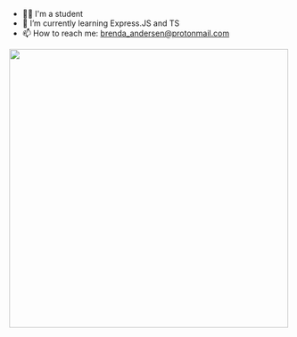   
- :woman_student: I'm a student
- 🌱 I’m currently learning Express.JS and TS
- 📫 How to reach me: brenda_andersen@protonmail.com



<div>
  <img src="https://user-images.githubusercontent.com/52722720/157772048-8b75192e-8f87-472a-90c3-9ee16173f43a.png" width="500px" />
</div>
